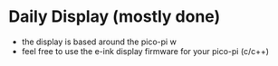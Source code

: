 # Daily Display (mostly done)
* the display is based around the pico-pi w
* feel free to use the e-ink display firmware for your pico-pi (c/c++)
